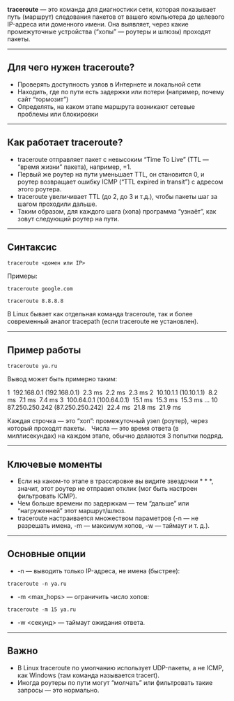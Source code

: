 **traceroute** — это команда для диагностики сети, которая показывает путь (маршрут) следования пакетов от вашего компьютера до целевого IP-адреса или доменного имени. Она выявляет, через какие промежуточные устройства (“хопы” — роутеры и шлюзы) проходят пакеты.

---
## Для чего нужен traceroute?

- Проверять доступность узлов в Интернете и локальной сети
- Находить, где по пути есть задержки или потери (например, почему сайт “тормозит”)
- Определять, на каком этапе маршрута возникают сетевые проблемы или блокировки

---
## Как работает traceroute?

- traceroute отправляет пакет с невысоким “Time To Live” (TTL — “время жизни” пакета), например, =1.
- Первый же роутер на пути уменьшает TTL, он становится 0, и роутер возвращает ошибку ICMP (“TTL expired in transit”) с адресом этого роутера.
- traceroute увеличивает TTL (до 2, до 3 и т.д.), чтобы пакеты шаг за шагом проходили дальше.
- Таким образом, для каждого шага (хопа) программа “узнаёт”, как зовут следующий роутер на пути.

---
## Синтаксис

`traceroute <домен или IP>`

Примеры:

`traceroute google.com`

`traceroute 8.8.8.8`

В Linux бывает как отдельная команда traceroute, так и более современный аналог tracepath (если traceroute не установлен).

---
## Пример работы

`traceroute ya.ru`

Вывод может быть примерно таким:

1  192.168.0.1 (192.168.0.1)  2.3 ms  2.2 ms  2.3 ms
2  10.10.1.1 (10.10.1.1)  8.2 ms  7.1 ms  7.4 ms
3  100.64.0.1 (100.64.0.1)  15.1 ms  15.3 ms  15.3 ms
...
10  87.250.250.242 (87.250.250.242)  22.4 ms  21.8 ms  21.9 ms

Каждая строчка — это “хоп”: промежуточный узел (роутер), через который проходят пакеты.  
Числа — это время ответа (в миллисекундах) на каждом этапе, обычно делаются 3 попытки подряд.

---
## Ключевые моменты  

- Если на каком-то этапе в трассировке вы видите звездочки * * *, значит, этот роутер не отправил отклик (мог быть настроен фильтровать ICMP).
- Чем больше времени по задержкам — тем “дальше” или “нагруженней” этот маршрут/шлюз.
- traceroute настраивается множеством параметров (-n — не разрешать имена, -m — максимум хопов, -w — таймаут и т. д.).

---
## Основные опции

- -n — выводить только IP-адреса, не имена (быстрее):

`traceroute -n ya.ru`

- -m <max_hops> — ограничить число хопов:

`traceroute -m 15 ya.ru`

- -w <секунд> — таймаут ожидания ответа.

---
## Важно

- В Linux traceroute по умолчанию использует UDP-пакеты, а не ICMP, как Windows (там команда называется tracert).
- Иногда роутеры по пути могут “молчать” или фильтровать такие запросы — это нормально.